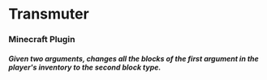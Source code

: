 # Transmuter

### Minecraft Plugin
##### Given two arguments, changes all the blocks of the first argument in the player's inventory to the second block type. 

